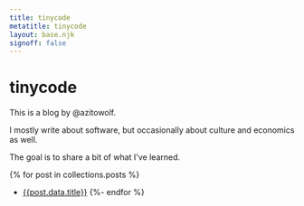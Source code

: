 ```yaml
---
title: tinycode
metatitle: tinycode
layout: base.njk
signoff: false
---
```


# tinycode

This is a blog by @azitowolf.

I mostly write about software, but occasionally about culture and economics as well.

The goal is to share a bit of what I've learned.

{% for post in collections.posts %}
- [{{post.data.title}}]({{post.url}})
{%- endfor %}